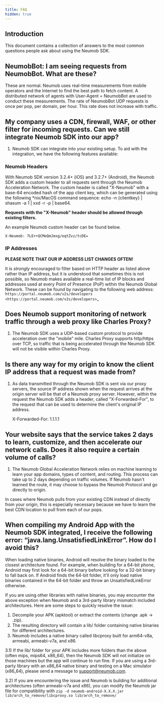 ```yaml
---
title: FAQ
hidden: true
---
```


## Introduction ##

This document contains a collection of answers to the most common questions people ask about using the Neumob SDK.

## NeumobBot: I am seeing requests from NeumobBot. What are these? ##

These are normal. Neumob uses real-time measurements from mobile operators and the Internet to find the best path to fetch content. A distributed network of agents with User-Agent = NeumobBot are used to conduct these measurements. The rate of NeumobBot UDP requests is once per pop, per domain, per hour. This rate does not increase with traffic.

## My company uses a CDN, firewall, WAF, or other filter for incoming requests. Can we still integrate Neumob SDK into our app? ##

1. Neumob SDK can integrate into your existing setup. To aid with the integration, we have the following features available:
   

### Neumob Headers ###

With Neumob SDK version 3.2.4+ (iOS) and 3.2.7+ (Android), the Neumob SDK adds a custom header to all requests sent through the Neumob Acceleration Network. The custom header is called "X-Neumob" with a base-64 encoded hash of the app client key, which can be generated using the following *nix/MacOS command sequence:  echo -n {clientkey} | shasum -a 1 | xxd -r -p | base64. 

**Requests with the "X-Neumob" header should be allowed through existing filters.**

An example Neumob custom header can be found below.

    X-Neumob: 7LE++QCMeQmJmxg/eqtZvz/tcDE=

### IP Addresses ###

**PLEASE NOTE THAT OUR IP ADDRESS LIST CHANGES OFTEN!**

It is *strongly* encouraged to filter based on HTTP header as listed above rather than IP address, but it is understood that sometimes this is not possible, so Neumob makes available a real-time list of IP blocks and addresses used at every Point of Presence (PoP) within the Neumob Global Network. These can be found by navigating to the following web address: `https://portal.neumob.com/v2s/developers <https://portal.neumob.com/v2s/developers>`_

## Does Neumob support monitoring of network traffic through a web proxy like Charles Proxy? ##

1. The Neumob SDK uses a UDP-based custom protocol to provide acceleration over the "mobile" mile. Charles Proxy supports http/https over TCP, so traffic that is being accelerated through the Neumob SDK will not be visible within Charles Proxy.
   

## Is there any way for my origin to know the client IP address that a request was made from? ##

1. As data transmitted through the Neumob SDK is sent via our proxy servers, the source IP address shown when the request arrives at the origin server will be that of a Neumob proxy server. However, within the request the Neumob SDK adds a header, called "X-Forwarded-For", to the request that can be used to determine the client's original IP address.
   

    X-Forwarded-For: 1.1.1.1

## Your website says that the service takes 2 days to learn, customize, and then accelerate our network calls. Does it also require a certain volume of calls? ##

1. The Neumob Global Acceleration Network relies on machine learning to learn your app domains, types of content, and routing. This process can take up to 2 days depending on traffic volumes. If Neumob hasn't learned the route, it may choose to bypass the Neumob Protocol and go directly to origin.
   

In cases where Neumob pulls from your existing CDN instead of directly from your origin, this is especially necessary because we have to learn the best CDN location to pull from each of our pops.

## When compiling my Android App with the Neumob SDK integrated, I receive the following error: “java.lang.UnsatisfiedLinkError”. How do I avoid this? ##

When loading native binaries, Android will resolve the binary loaded to the closest architecture found. For example, when building for a 64-bit phone, Android may first look for a 64-bit binary before looking for a 32-bit binary to fall back on. If Android finds the 64-bit folder, it'll only load native binaries contained in the 64-bit folder and throw an UnsatisfiedLinkError otherwise.

If you are using other libraries with native binaries, you may encounter the above exception when Neumob and a 3rd-party library mismatch included architectures. Here are some steps to quickly resolve the issue:

1. Decompile your APK (apktool) or extract the contents (change .apk -> .zip).
2. The resulting directory will contain a lib/ folder containing native binaries for different architectures.
3. Neumob includes a native binary called libcproxy built for arm64-v8a, armeabi, armeabi-v7a, and x86.
   

3.1) If the lib/ folder for your APK includes more folders than the above (often mips, mips64, x86_64), then the Neumob SDK will not initialize on those machines but the app will continue to run fine. If you are using a 3rd-party library with an x86_64 native binary and testing on a Mac simulator (x86_64), please send a message to support@neumob.com. 

3.2) If you are encountering the issue and Neumob is building for additional architectures (often armeabi-v7a and x86), you can modify the Neumob jar file for compatibility with ``zip -d neumob-android-X.X.X.jar lib/arch_to_remove/libcproxy.so lib/arch_to_remove/``

